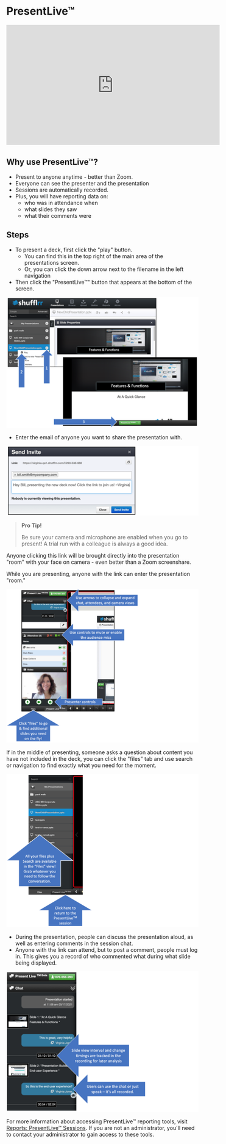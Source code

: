 # PresentLive™

<div class="player">
<iframe width="560" height="315" src="https://www.youtube-nocookie.com/embed/g2LYjL3JL48" title="YouTube video player" frameborder="0" allow="accelerometer; autoplay; clipboard-write; encrypted-media; gyroscope; picture-in-picture" allowfullscreen></iframe>
</div>

## Why use PresentLive™? 

* Present to anyone anytime - better than Zoom.
* Everyone can see the presenter and the presentation
* Sessions are automatically recorded. 
* Plus, you will have reporting data on: 
	* who was in attendance when
	* what slides they saw
	* what their comments were
	
## Steps

* To present a deck, first click the "play" button. 
    * You can find this in the top right of the main area of the presentations screen. 
    * Or, you can click the down arrow next to the filename in the left navigation 
* Then click the "PresentLive™" button that appears at the bottom of the screen.

![Starting a PresentLive session](img/presentations-presentlive-start.png)

* Enter the email of anyone you want to share the presentation with. 

![Email to those you want to share with](img/presentations-presentlive-invite.png)

>**Pro Tip!**
> 
> Be sure your camera and microphone are enabled when you go to present! A trial run with a colleague is always a good idea.   

Anyone clicking this link will be brought directly into the presentation "room" with your face on camera - even better than a Zoom screenshare. 

While you are presenting, anyone with the link can enter the presentation "room."

![PresentLive presenter's view](img/presentations-presentlive-left-presenterview.png)

If in the middle of presenting, someone asks a question about content you have not included in the deck, you can click the "files" tab and use search or navigation to find exactly what you need for the moment. 


![PresentLive Presenter's view - looking for files](img/presentations-presentlive-left-filesview.png)

* During the presentation, people can discuss the presentation aloud, as well as entering comments in the session chat. 
* Anyone with the link can attend, but to post a comment, people must log in. This gives you a record of who commented what during what slide being displayed. 

![PresentLive Chat](img/presentations-presentlive-left-chat.png)

For more information about accessing PresentLive™ reporting tools, visit [Reports: PresentLive™ Sessions](reports-present-live.md). If you are not an administrator, you'll need to contact your administrator to gain access to these tools.
